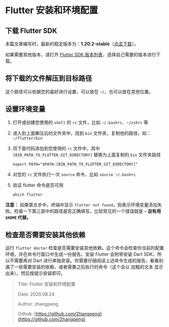 # Flutter 安装和环境配置

## 下载 Flutter SDK

本篇文章编写时，最新的稳定版本为：**1.20.2-stable**（[点击下载](https://storage.flutter-io.cn/flutter_infra/releases/stable/macos/flutter_macos_1.20.2-stable.zip)）。

如果需要其他版本，请打开 [Flutter SDK 版本列表](https://flutter.cn/docs/development/tools/sdk/releases?tab=macos)，选择自己需要的版本进行下载。

## 将下载的文件解压到目标路径

这个路径可以依据您的喜好进行设置，可以放在 `~/`，也可以放在其他位置。

## 设置环境变量

1. 打开或创建您使用的 `shell` 的 `rc` 文件，比如 `~/.bashrc`、`~/zshrc` 等
2. 进入到上面解压后的文件夹中，找到 `bin` 文件夹，复制他的路径，如：`~/flutter/bin`
3. 将下面代码添加到您使用的 `rc` 文件中，其中 `[BIN_PATH_TO_FLUTTER_GIT_DIRECTORY]` 替换为上面复制的 `bin` 文件夹路径

   ```text
   export PATH="$PATH:[BIN_PATH_TO_FLUTTER_GIT_DIRECTORY]"
   ```

4. 对您的 `rc` 文件执行一次 `source` 命令，比如 `source ~/.bashrc`
5. 验证 flutter 命令是否可用

   ```text
   which flutter
   ```

**注意：** 如果第五步中，终端中显示 `flutter not found`，则表示环境变量添加失败。检查一下第三部中的路径是否正确填写。比较常见的一个错误就是 **`~` 没有用 `$HOME` 代替。**

## 检查是否需要安装其他依赖

运行 `flutter doctor` 检查是否需要安装其他依赖。这个命令会检查你当前的配置环境，并在命令行窗口中生成一份报告。安装 Flutter 会附带安装 Dart SDK，所以不需要再对 Dart 进行单独安装。你需要仔细阅读上述命令生成的报告，看看别漏了一些需要安装的依赖，或者需要之后执行的命令（这个会以 加粗的文本 显示出来）。然后按提示安装即可。

> Title: Flutter 安装和环境配置
>
> Date: 2020.08.24
>
> Author: zhangpeng
>
> Github: [https://github.com/2hangpeng](https://github.com/2hangpeng)
